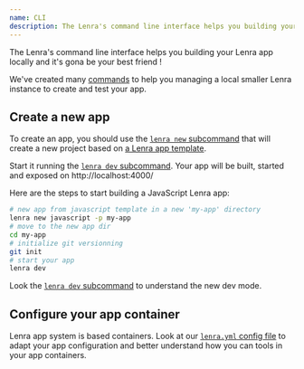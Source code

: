 ```yaml
---
name: CLI
description: The Lenra's command line interface helps you building your Lenra app locally and it's gona be your best friend !
---
```


The Lenra's command line interface helps you building your Lenra app locally and it's gona be your best friend !

We've created many [commands](commands/index.md) to help you managing a local smaller Lenra instance to create and test your app.

## Create a new app

To create an app, you should use the [`lenra new` subcommand](commands/new.md) that will create a new project based on [a Lenra app template](https://github.com/orgs/lenra-io/repositories?q=&type=template&language=&sort=stargazers).

Start it running the [`lenra dev` subcommand](commands/dev/index.md).
Your app will be built, started and exposed on http://localhost:4000/

Here are the steps to start building a JavaScript Lenra app:

```bash
# new app from javascript template in a new 'my-app' directory
lenra new javascript -p my-app
# move to the new app dir
cd my-app
# initialize git versionning
git init
# start your app
lenra dev
```

Look the [`lenra dev` subcommand](commands/dev/index.md) to understand the new dev mode.

## Configure your app container

Lenra app system is based containers.
Look at our [`lenra.yml` config file](config-file.md) to adapt your app configuration and better understand how you can tools in your app containers.
